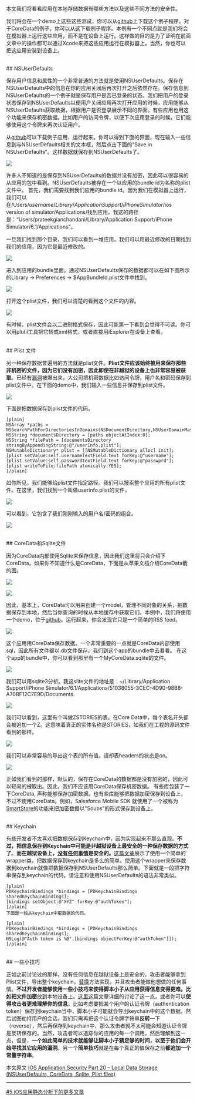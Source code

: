 本文我们将看看应用在本地存储数据有哪些方法以及这些不同方法的安全性。

我们将会在一个demo上这些这些测试，你可以从[github][1]上下载这个例子程序。对于CoreData的例子，你可以从[这][2]下载例子程序。本例有一个不同点就是我们将会在模拟器上运行这些应用，而不是在设备上运行。这样做的目的是为了证明在前面文章中的操作都可以通过Xcode来把这些应用运行在模拟器上。当然，你也可以把这应用安装到设备上。

<br>
## NSUserDefaults

保存用户信息和属性的一个非常普通的方法就是使用NSUserDefaults。保存在NSUserDefaults中的信息在你的应用关闭后再次打开之后依然存在。保存信息到NSUserDefaults的一个例子就是保存用户是否已登录的状态。我们把用户的登录状态保存到NSUserDefaults以便用户关闭应用再次打开应用的时候，应用能够从NSUserDefaults获取数据，根据用户是否登录展示不同的界面。有些应用也用这个功能来保存机密数据，比如用户的访问令牌，以便下次应用登录的时候，它们能够使用这个令牌来再次认证用户。


从[github][1]可以下载例子应用，运行起来。你可以得到下面的界面，现在输入一些信息到与NSUserDefaults相关的文本框，然后点击下面的“Save in NSUserDefaults”。这样数据就保存到NSUserDefaults了。

![](http://resources.infosecinstitute.com/wp-content/uploads/101613_1214_IOSApplicat1.png)

许多人不知道的是保存到NSUserDefaults的数据并没有加密，因此可以很容易的从应用的包中看到。NSUserDefaults被存在一个以应用的bundle id为名称的plist文件中。
首先，我们需要找到我们应用的bundle id。因为我们在模拟器上运行，我们可以在/Users/$username/Library/Application Support/iPhone Simulator/$ios version of simulator/Applications/找到应用。我这的路径是：“Users/prateekgianchandani/Library/Application Support/iPhone Simulator/6.1/Applications”。

一旦我们找到那个目录，我们可以看到一堆应用。我们可以用最近修改的日期找到我们的应用，因为它是最近修改的。

![](http://resources.infosecinstitute.com/wp-content/uploads/101613_1214_IOSApplicat2.png)

进入到应用的bundle里面。通过NSUserDefaults保存的数据都可以在如下图所示的Library -> Preferences -> $AppBundleId.plist文件中找到。

![](http://resources.infosecinstitute.com/wp-content/uploads/101613_1214_IOSApplicat3.png)

打开这个plist文件，我们可以清楚的看到这个文件的内容。

![](http://resources.infosecinstitute.com/wp-content/uploads/101613_1214_IOSApplicat4.png)

有时候，plist文件会以二进制格式保存，因此可能第一下看到会觉得不可读。你可以用plutil工具把它转成xml格式，或者直接用iExplorer在设备上查看。

<br>
## Plist 文件

另一种保存数据普遍用的方法就是plist文件。**Plist文件应该始终被用来保存那些非机密的文件，因为它们没有加密，因此即使在非越狱的设备上也非常容易被获取**。已经有[漏洞][5]被爆出来，大公司把机密数据比如访问令牌，用户名和密码保存到plist文件中。在下面的demo中，我们输入一些信息并保存到plist文件。

![](http://resources.infosecinstitute.com/wp-content/uploads/101613_1214_IOSApplicat5.png)

下面是把数据保存到plist文件的代码。

    [plain]
    NSArray *paths = NSSearchPathForDirectoriesInDomains(NSDocumentDirectory,NSUserDomainMask,YES);
    NSString *documentsDirectory = [paths objectAtIndex:0];
    NSString *filePath = [documentsDirectory stringByAppendingString:@"/userInfo.plist"];
    NSMutableDictionary* plist = [[NSMutableDictionary alloc] init];
    [plist setValue:self.usernameTextField.text forKey:@"username"];
    [plist setValue:self.passwordTextField.text forKey:@"passwprd"];
    [plist writeToFile:filePath atomically:YES];
    [/plain]

如你所见，我们能够给plist文件指定路径。我们可以搜索整个应用的所有plist文件。在这里，我们找到一个叫做userinfo.plist的文件。

![](http://resources.infosecinstitute.com/wp-content/uploads/101613_1214_IOSApplicat6.png)

可以看到，它包含了我们刚刚输入的用户名/密码的组合。

![](http://resources.infosecinstitute.com/wp-content/uploads/101613_1214_IOSApplicat7.png)

<br>
## CoreData和Sqlite文件

因为CoreData内部使用Sqlite来保存信息，因此我们这里将只会介绍下CoreData。如果你不知道什么是CoreData，下面是从苹果文档介绍CoreData截的图。

![](http://resources.infosecinstitute.com/wp-content/uploads/101613_1214_IOSApplicat8.png)

![](http://resources.infosecinstitute.com/wp-content/uploads/101613_1214_IOSApplicat9.png)

因此，基本上，CoreData可以用来创建一个model，管理不同对象的关系，把数据保存到本地，然后当你查询的时候从本地缓存中获取它们。本例中，我们将使用一个demo，位于[github][6]。运行起来，你会发现它只是一个简单的RSS feed。


![](http://resources.infosecinstitute.com/wp-content/uploads/101613_1214_IOSApplicat10.png)


这个应用用CoreData保存数据。一个非常重要的一点就是CoreData内部使用sql，因此所有文件都以.db文件保存。我们到这个app的bundle中去看看。
在这个app的bundle中，你可以看到那里有一个MyCoreData.sqlite的文件。

![](http://resources.infosecinstitute.com/wp-content/uploads/101613_1214_IOSApplicat11.png)

我们可以用sqlite3分析。我这slite文件的地址是：~/Library/Application Support/iPhone Simulator/6.1/Applications/51038055-3CEC-4D90-98B8-A70BF12C7E9D/Documents.


![](http://resources.infosecinstitute.com/wp-content/uploads/101613_1214_IOSApplicat12.png)

我们可以看到，这里有个叫做ZSTORIES的表。在Core Data中，每个表名开头都会被追加一个Z。这意味着真正的实体名称是STORIES，如我们在工程的源码文件看到的那样。

![](http://resources.infosecinstitute.com/wp-content/uploads/101613_1214_IOSApplicat13.png)

我们可以非常容易的导出这个表的所有值。请却表headers的状态是on。

![](http://resources.infosecinstitute.com/wp-content/uploads/101613_1214_IOSApplicat14.png)


正如我们看到的那样，默认的，保存在CoreData的数据都是没有加密的，因此可以轻易的被取出。因此，我们不应该用CoreData保存机密数据。
有些库包装了一下CoreData, 声称能够保存加密数据。也有些库能够把数据加密保存到设备上，不过不使用CoreData。例如，Salesforce Mobile SDK
就使用了一个被称为[SmartStore][7]的功能来把加密数据以"Soups"的形式保存到设备上。

<br>
## Keychain

有些开发者不太喜欢把数据保存到Keychain中，因为实现起来不那么直观。**不过，把信息保存到Keychain中可能是非越狱设备上最安全的一种保存数据的方式了**。**而在越狱设备上，[没有任何事情][8]是安全的。**[这篇文章][9]展示了使用一个简单的wrapper类，把数据保存到keychain是多么的简单。使用这个wrapper来保存数据到keychain就像把数据保存到NSUserDefaults那么简单。下面就是一段把字符串保存到keychain的代码。请注意和使用NSUserDefaults的语法非常类似。

    [plain]
    PDKeychainBindings *bindings = [PDKeychainBindings sharedKeychainBindings];
    [bindings setObject:@"XYZ" forKey:@"authToken"];
    [/plain]
    下面是一段从keychain中取数据的代码。
    
    [plain]
    PDKeychainBindings *bindings = [PDKeychainBindings sharedKeychainBindings];
    NSLog(@"Auth token is %@",[bindings objectForKey:@"authToken"]]);
    [/plain]


<br>
## 一些小技巧


正如之前讨论过的那样，没有任何信息在越狱设备上是安全的。攻击者能够拿到Plist文件，导出整个keychain，[替换][10]方法实现，并且攻击者能做他想做的任何事情。**不过开发者能够使用一些小技巧来使得脚本小子从应用获得信息变得更难。**比如把**文件加密**放到本地设备上。[这里][11]这篇文章详细的讨论了这一点。或者你可以**使得攻击者更难理解你的信息**。比如考虑要把某个用户的认证令牌（authentication token）保存到keychain当中，脚本小子可能就会导出keychain中的这个数据，然后试图劫持用户的会话。我们只需再把这个认证令牌字符串**反转**一下（reverse），然后再保存到keychain中，那么攻击者就不太可能会知道认证令牌是反转保存的。当然，攻击者可以追踪你的应用的每一个调用，然后理解到这一点，但是，**一个如此简单的技术就能够让脚本小子猜足够的时间，以至于他们会开始寻找其它应用的漏洞**。另一个**简单技巧**就是在每个真正的值保存之前**都追加一个常量字符串**。


本文原文 [IOS Application Security Part 20 – Local Data Storage (NSUserDefaults, CoreData, Sqlite, Plist files)][12]



[1]:https://github.com/prateek147/localDataStorageDemo
[2]:https://github.com/ChrisDrit/Core-Data-Example-Code
[3]:http://highaltitudehacks.com/security/
[4]:http://wufawei.com/2013/11/ios-application-security-7/
[5]:http://garethwright.com/facebook-mobile-ecurity-hole-allows-identity-theft/
[6]:https://github.com/ChrisDrit/Core-Data-Example-Code
[7]:http://www.modelmetrics.com/tomgersic/storing-data-offline-with-salesforce-mobile-sdk-smartstore/
[8]:http://wufawei.com/2013/11/ios-application-security-12/
[9]:http://highaltitudehacks.com/2013/09/17/ios-dev-storing-info-in-keychain-with-nsuserdefaults-like-syntax
[10]:http://wufawei.com/2013/11/ios-application-security-8/
[11]:http://highaltitudehacks.com/2013/09/26/ios-dev-encrypted-images-and-saving-them-in-app-sandbox
[12]:http://resources.infosecinstitute.com/ios-application-security-part-20-local-data-storage-nsuserdefaults-coredata-sqlite-plist-files/




***
[#5 iOS应用静态分析下的更多文章](http://security.ios-wiki.com/issue-5/)